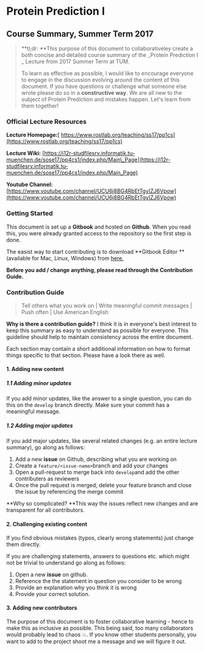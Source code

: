 # Protein Prediction I

## Course Summary, Summer Term 2017

> **tl;dr: **This purpose of this document to collaborativeley create a both concise and detailed course summary of the _Protein Prediction I _ Lecture from 2017 Summer Term at TUM.
>
> To learn as effective as possible, I would like to encourage everyone to engage in the discussion evolving around the content of this document. If you have questions or challenge what someone else wrote please do so in a **constructive way**. We are all new to the subject of Protein Prediction and mistakes happen. Let's learn from them together!

### Official Lecture Resources

**Lecture Homepage:**[ https://www.rostlab.org/teaching/ss17/pp1cs](https://www.rostlab.org/teaching/ss17/pp1cs)

**Lecture Wiki:** [https://i12r-studfilesrv.informatik.tu-muenchen.de/sose17/pp4cs1/index.php/Main\_Page](https://i12r-studfilesrv.informatik.tu-muenchen.de/sose17/pp4cs1/index.php/Main_Page)

**Youtube Channel:** [https://www.youtube.com/channel/UCU6j8BG4RbEtTgyIZJ6Vpow](https://www.youtube.com/channel/UCU6j8BG4RbEtTgyIZJ6Vpow)

### Getting Started

This document is set up a **Gitbook** and hosted on **Github**. When you read this, you were already granted access to the repository so the first step is done.

The easist way to start contributing is to download **Gitbook Editor **\(available for Mac, Linux, Windows\) from [here.](https://www.gitbook.com/editor)

**Before you add / change anything, please read through the Contribution Guide.**

### Contribution Guide

> Tell others what you work on \| Write meaningful commit messages \| Push often \| Use American English

**Why is there a contribution guide?** I think it is in everyone's best interest to keep this summary as easy to understand as possible for everyone. This guideline should help to maintain consistency across the entire document.

Each section may contain a short additional information on how to format things specific to that section. Please have a look there as well.

#### 1. Adding new content

##### 1.1 Adding minor updates

If you add minor updates, like the answer to a single question, you can do this on the `develop` branch directly. Make sure your commit has a meaningful message.

##### 1.2 Adding major updates

If you add major updates, like several related changes \(e.g. an entire lecture summary\), go along as follows:

1. Add a new **issue** on Github, describing what you are working on
2. Create a `feature/<issue-name>`branch and add your changes
3. Open a pull-request to merge back into `develop`and add the other contributers as reviewers
4. Once the pull request is merged, delete your feature branch and close the issue by referencing the merge commit

**Why so complicated? **This way the issues reflect new changes and are transparent for all contributors.

#### 2. Challenging existing content

If you find obvious mistakes \(typos, clearly wrong statements\) just change them directly.

If you are challenging statements, answers to questions etc. which might not be trivial to understand go along as follows:

1. Open a new **issue** on github.
2. Reference the the statement in question you consider to be wrong
3. Provide an explanation why you think it is wrong
4. Provide your correct solution.

#### 3. Adding new contributors

The purpose of this document is to foster collaborative learning - hence to make this as inclusive as possible. This being said, too many collaborators would probably lead to chaos 💥. If you know other students personally, you want to add to the project shoot me a message and we will figure it out.

####



